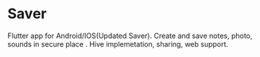 # Saver

Flutter app for Android/IOS(Updated Saver). Create and save notes, photo, sounds in secure place . 
Hive implemetation, sharing, web support.